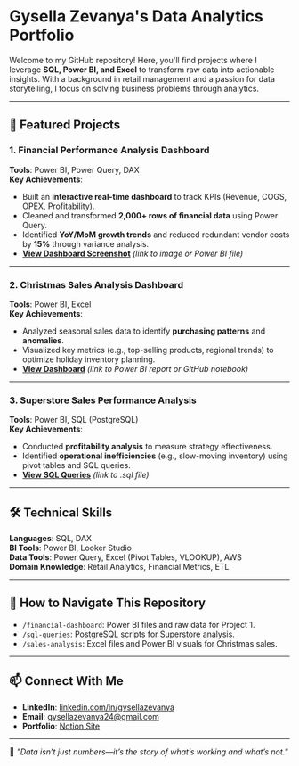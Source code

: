 # Gysella Zevanya's Data Analytics Portfolio

Welcome to my GitHub repository! Here, you'll find projects where I leverage **SQL, Power BI, and Excel** to transform raw data into actionable insights. With a background in retail management and a passion for data storytelling, I focus on solving business problems through analytics.

---

## 📌 Featured Projects

### 1. **Financial Performance Analysis Dashboard**  
**Tools**: Power BI, Power Query, DAX  
**Key Achievements**:  
- Built an **interactive real-time dashboard** to track KPIs (Revenue, COGS, OPEX, Profitability).  
- Cleaned and transformed **2,000+ rows of financial data** using Power Query.  
- Identified **YoY/MoM growth trends** and reduced redundant vendor costs by **15%** through variance analysis.  
- **[View Dashboard Screenshot](#)** *(link to image or Power BI file)*  

---

### 2. **Christmas Sales Analysis Dashboard**  
**Tools**: Power BI, Excel  
**Key Achievements**:  
- Analyzed seasonal sales data to identify **purchasing patterns** and **anomalies**.  
- Visualized key metrics (e.g., top-selling products, regional trends) to optimize holiday inventory planning.  
- **[View Dashboard](#)** *(link to Power BI report or GitHub notebook)*  

---

### 3. **Superstore Sales Performance Analysis**  
**Tools**: Power BI, SQL (PostgreSQL)  
**Key Achievements**:  
- Conducted **profitability analysis** to measure strategy effectiveness.  
- Identified **operational inefficiencies** (e.g., slow-moving inventory) using pivot tables and SQL queries.  
- **[View SQL Queries](#)** *(link to .sql file)*  

---

## 🛠️ Technical Skills  
**Languages**: SQL, DAX  
**BI Tools**: Power BI, Looker Studio  
**Data Tools**: Power Query, Excel (Pivot Tables, VLOOKUP), AWS  
**Domain Knowledge**: Retail Analytics, Financial Metrics, ETL  

---

## 📂 How to Navigate This Repository  
- `/financial-dashboard`: Power BI files and raw data for Project 1.  
- `/sql-queries`: PostgreSQL scripts for Superstore analysis.  
- `/sales-analysis`: Excel files and Power BI visuals for Christmas sales.  

---

## 📫 Connect With Me  
- **LinkedIn**: [linkedin.com/in/gysellazevanya](https://www.linkedin.com/in/gysellazevanya/)  
- **Email**: gysellazevanya24@gmail.com  
- **Portfolio**: [Notion Site](https://gysellazevanya.notion.site/Gysella-s-Portofolio-2252071187eb80cf8c3ff28a2c023d99)  

---

🔹 *"Data isn’t just numbers—it’s the story of what’s working and what’s not."*  
